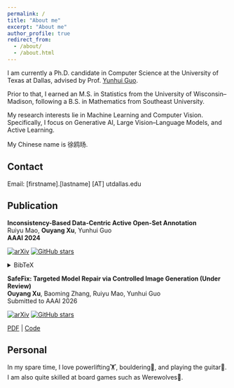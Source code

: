 ```yaml
---
permalink: /
title: "About me"
excerpt: "About me"
author_profile: true
redirect_from: 
  - /about/
  - /about.html
---
```


I am currently a Ph.D. candidate in Computer Science at the University of Texas at Dallas, advised by Prof. [Yunhui Guo](https://yunhuiguo.github.io). 

Prior to that, I earned an M.S. in Statistics from the University of Wisconsin–Madison, following a B.S. in Mathematics from Southeast University. 

My research interests lie in Machine Learning and Computer Vision. Specifically, I focus on Generative AI, Large Vision–Language Models, and Active Learning.

My Chinese name is 徐鸥旸. 

## Contact

Email: [firstname].[lastname] [AT] utdallas.edu

## Publication

**Inconsistency-Based Data-Centric Active Open-Set Annotation**  
Ruiyu Mao, **Ouyang Xu**, Yunhui Guo  
**AAAI 2024**  

[![arXiv](https://img.shields.io/badge/arXiv-2401.04923-b31b1b.svg)](https://arxiv.org/abs/2401.04923)
[![GitHub stars](https://img.shields.io/github/stars/RuiyuM/Active-OpenSet-NEAT?style=social)](https://github.com/RuiyuM/Active-OpenSet-NEAT)

<details>
  <summary>BibTeX</summary>
  <pre><code>@misc{mao2024inconsistency,
    title={Inconsistency-Based Data-Centric Active Open-Set Annotation},
    author={Ruiyu Mao and Ouyang Xu and Yunhui Guo},
    year={2024},
    eprint={2401.04923},
    archivePrefix={arXiv},
    primaryClass={cs.LG},
    url={https://arxiv.org/abs/2401.04923},
}
</code></pre>
</details>



**SafeFix: Targeted Model Repair via Controlled Image Generation (Under Review)**  
**Ouyang Xu**, Baoming Zhang, Ruiyu Mao, Yunhui Guo  
Submitted to AAAI 2026  

[![arXiv](https://img.shields.io/badge/arXiv-2508.08701-b31b1b.svg)](https://arxiv.org/abs/2508.08701)
[![GitHub stars](https://img.shields.io/github/stars/oxu2/SafeFix?style=social)](https://github.com/oxu2/SafeFix)

[PDF](https://arxiv.org/abs/2508.08701) | [Code](https://github.com/oxu2/SafeFix)  



## Personal
In my spare time, I love powerlifting🏋️, bouldering🧗, and playing the guitar🎸. I am also quite skilled at board games such as Werewolves🐺.
